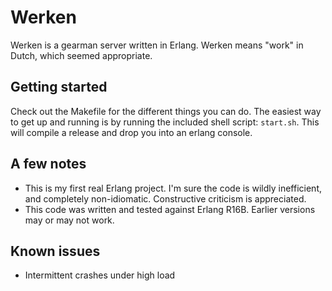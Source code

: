 Werken
=====

Werken is a gearman server written in Erlang.  Werken means "work"
in Dutch, which seemed appropriate.

Getting started
---------------
Check out the Makefile for the different things you can do.  The easiest way to get up and running is by running the included shell script:  ```start.sh```.  This will compile a release and drop you into an erlang console.

A few notes
---------------
* This is my first real Erlang project.  I'm sure the code is wildly inefficient, and completely non-idiomatic.  Constructive criticism is appreciated.
* This code was written and tested against Erlang R16B. Earlier versions may or may not work.

Known issues
---------------
* Intermittent crashes under high load
